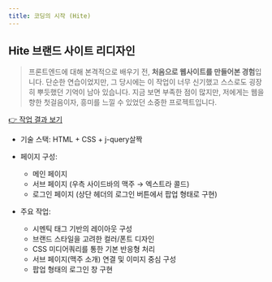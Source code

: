 ```yaml
---
title: 코딩의 시작 (Hite)
---
```


## Hite 브랜드 사이트 리디자인


> 프론트엔드에 대해 본격적으로 배우기 전, **처음으로 웹사이트를 만들어본 경험**입니다.
> 단순한 연습이었지만, 그 당시에는 이 작업이 너무 신기했고 스스로도 굉장히 뿌듯했던 기억이 남아 있습니다.
> 지금 보면 부족한 점이 많지만, 저에게는 웹을 향한 첫걸음이자, 흥미를 느낄 수 있었던 소중한 프로젝트입니다.

[👉 작업 결과 보기](https://pukkok.github.io/hite-html-coding/)

* 기술 스택: HTML + CSS + j-query살짝

* 페이지 구성:

  * 메인 페이지
  * 서브 페이지 (우측 사이드바의 맥주 → 엑스트라 콜드)
  * 로그인 페이지 (상단 헤더의 로그인 버튼에서 팝업 형태로 구현)

* 주요 작업:

  * 시멘틱 태그 기반의 레이아웃 구성
  * 브랜드 스타일을 고려한 컬러/폰트 디자인
  * CSS 미디어쿼리를 통한 기본 반응형 처리
  * 서브 페이지(맥주 소개) 연결 및 이미지 중심 구성
  * 팝업 형태의 로그인 창 구현
